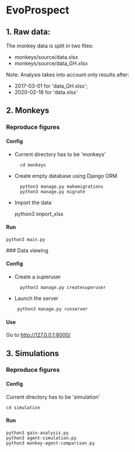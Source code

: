 # EvoProspect

## 1. Raw data:

The monkey data is split in two files: 
 - monkeys/source/data.xlsx
 - monkeys/source/data_GH.xlsx
 
Note: Analysis takes into account only results 
after:
 * 2017-03-01 for 'data_GH.xlsx';
 * 2020-02-18 for 'data.xlsx'

## 2. Monkeys

### Reproduce figures
    
#### Config

* Current directory has to be 'monkeys'
        
        cd monkeys

* Create empty database using Django ORM

        python3 manage.py makemigrations
        python3 manage.py migrate


* Import the data

    python3 import_xlsx
    

#### Run 
    python3 main.py
    

### Data viewing
   
#### Config

* Create a superuser
        
        python3 manage.py createsuperuser

* Launch the server
    
       python3 manage.py runserver 
 
 #### Use

Go to http://127.0.0.1:8000/
    
    
## 3. Simulations

### Reproduce figures

#### Config

Current directory has to be 'simulation'

    cd simulation
    
#### Run

    python3 gain-analysis.py
    python3 agent-simulation.py
    python3 monkey-agent-comparison.py
    